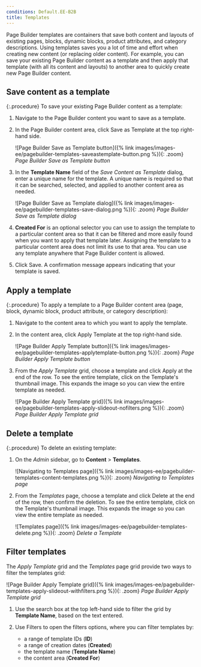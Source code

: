 ```yaml
---
conditions: Default.EE-B2B
title: Templates
---
```


Page Builder templates are containers that save both content and layouts of existing pages, blocks, dynamic blocks, product attributes, and category descriptions. Using templates saves you a lot of time and effort when creating new content (or replacing older content). For example, you can save your existing Page Builder content as a template and then apply that template (with all its content and layouts) to another area to quickly create new Page Builder content.

## Save content as a template

{:.procedure}
To save your existing Page Builder content as a template:

1. Navigate to the Page Builder content you want to save as a template.

1. In the Page Builder content area, click <span class="btn">Save as Template</span> at the top right-hand side.

   ![Page Builder Save as Template button]({% link images/images-ee/pagebuilder-templates-saveastemplate-button.png %}){: .zoom}
_Page Builder Save as Template button_

1. In the **Template Name** field of the _Save Content as Template_ dialog, enter a unique name for the template. A unique name is required so that it can be searched, selected, and applied to another content area as needed.

   ![Page Builder Save as Template dialog]({% link images/images-ee/pagebuilder-templates-save-dialog.png %}){: .zoom}
_Page Builder Save as Template dialog_

1. **Created For** is an optional selector you can use to assign the template to a particular content area so that it can be filtered and more easily found when you want to apply that template later. Assigning the template to a particular content area does not limit its use to that area. You can use any template anywhere that Page Builder content is allowed.

1. Click <span class="btn">Save</span>. A confirmation message appears indicating that your template is saved.

## Apply a template

{:.procedure}
To apply a template to a Page Builder content area (page, block, dynamic block, product attribute, or category description):

1. Navigate to the content area to which you want to apply the template.

1. In the content area, click <span class="btn">Apply Template</span> at the top right-hand side.

   ![Page Builder Apply Template button]({% link images/images-ee/pagebuilder-templates-applytemplate-button.png %}){: .zoom}
_Page Builder Apply Template button_

1. From the _Apply Template_ grid, choose a template and click <span class="btn">Apply</span> at the end of the row. To see the entire template, click on the Template's thumbnail image. This expands the image so you can view the entire template as needed.

   ![Page Builder Apply Template grid]({% link images/images-ee/pagebuilder-templates-apply-slideout-nofilters.png %}){: .zoom}
_Page Builder Apply Template grid_

## Delete a template

{:.procedure}
To delete an existing template:

1. On the _Admin_ sidebar, go to **Content** > **Templates**.

   ![Navigating to Templates page]({% link images/images-ee/pagebuilder-templates-content-templates.png %}){: .zoom}
_Navigating to Templates page_

1. From the _Templates_ page, choose a template and click <span class="btn">Delete</span> at the end of the row, then confirm the deletion. To see the entire template, click on the Template's thumbnail image. This expands the image so you can view the entire template as needed.

   ![Templates page]({% link images/images-ee/pagebuilder-templates-delete.png %}){: .zoom}
_Delete a Template_

## Filter templates

The _Apply Template_ grid and the _Templates_ page grid provide two ways to filter the templates grid:

![Page Builder Apply Template grid]({% link images/images-ee/pagebuilder-templates-apply-slideout-withfilters.png %}){: .zoom}
_Page Builder Apply Template grid_

1. Use the search box at the top left-hand side to filter the grid by **Template Name**, based on the text entered.

1. Use <span class="btn">Filters</span> to open the filters options, where you can filter templates by:

   -  a range of template IDs (**ID**)
   -  a range of creation dates (**Created**)
   -  the template name (**Template Name**)
   -  the content area (**Created For**)
